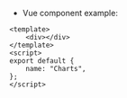 - Vue component example:

```vue
<template>
    <div></div>
</template>
<script>
export default {
    name: "Charts",
};
</script>
```
